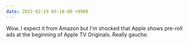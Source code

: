 ```yaml
---
date: 2022-02-19 03:10:00 +0900
---
```


Wow. I expect it from Amazon but I'm shocked that Apple shows pre-roll ads at the beginning of Apple TV Originals. Really gauche.
